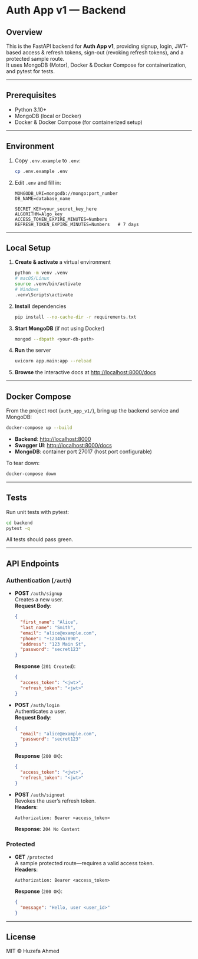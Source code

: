 # Auth App v1 — Backend

## Overview

This is the FastAPI backend for **Auth App v1**, providing signup, login, JWT-based access & refresh tokens, sign-out (revoking refresh tokens), and a protected sample route.\
It uses MongoDB (Motor), Docker & Docker Compose for containerization, and pytest for tests.

---

## Prerequisites

- Python 3.10+
- MongoDB (local or Docker)
- Docker & Docker Compose (for containerized setup)

---

## Environment

1. Copy `.env.example` to `.env`:
   ```bash
   cp .env.example .env
   ```
2. Edit `.env` and fill in:
   ```dotenv
   MONGODB_URI=mongodb://mongo:port_number
   DB_NAME=database_name

   SECRET_KEY=your_secret_key_here
   ALGORITHM=Algo_key
   ACCESS_TOKEN_EXPIRE_MINUTES=Numbers
   REFRESH_TOKEN_EXPIRE_MINUTES=Numbers   # 7 days
   ```

---

## Local Setup

1. **Create & activate** a virtual environment

   ```bash
   python -m venv .venv
   # macOS/Linux
   source .venv/bin/activate
   # Windows
   .venv\Scripts\activate
   ```

2. **Install** dependencies

   ```bash
   pip install --no-cache-dir -r requirements.txt
   ```

3. **Start MongoDB** (if not using Docker)

   ```bash
   mongod --dbpath <your-db-path>
   ```

4. **Run** the server

   ```bash
   uvicorn app.main:app --reload
   ```

5. **Browse** the interactive docs at [http://localhost:8000/docs](http://localhost:8000/docs)

---

## Docker Compose

From the project root (`auth_app_v1/`), bring up the backend service and MongoDB:

```bash
docker-compose up --build
```

- **Backend**: [http://localhost:8000](http://localhost:8000)
- **Swagger UI**: [http://localhost:8000/docs](http://localhost:8000/docs)
- **MongoDB**: container port 27017 (host port configurable)

To tear down:

```bash
docker-compose down
```

---

## Tests

Run unit tests with pytest:

```bash
cd backend
pytest -q
```

All tests should pass green.

---

## API Endpoints

### Authentication (`/auth`)

- **POST** `/auth/signup`\
  Creates a new user.\
  **Request Body**:

  ```json
  {
    "first_name": "Alice",
    "last_name": "Smith",
    "email": "alice@example.com",
    "phone": "+1234567890",
    "address": "123 Main St",
    "password": "secret123"
  }
  ```

  **Response** (`201 Created`):

  ```json
  {
    "access_token": "<jwt>",
    "refresh_token": "<jwt>"
  }
  ```

- **POST** `/auth/login`\
  Authenticates a user.\
  **Request Body**:

  ```json
  {
    "email": "alice@example.com",
    "password": "secret123"
  }
  ```

  **Response** (`200 OK`):

  ```json
  {
    "access_token": "<jwt>",
    "refresh_token": "<jwt>"
  }
  ```

- **POST** `/auth/signout`\
  Revokes the user’s refresh token.\
  **Headers**:

  ```
  Authorization: Bearer <access_token>
  ```

  **Response**: `204 No Content`

### Protected

- **GET** `/protected`\
  A sample protected route—requires a valid access token.\
  **Headers**:
  ```
  Authorization: Bearer <access_token>
  ```
  **Response** (`200 OK`):
  ```json
  {
    "message": "Hello, user <user_id>"
  }
  ```

---

## License

MIT © Huzefa Ahmed

